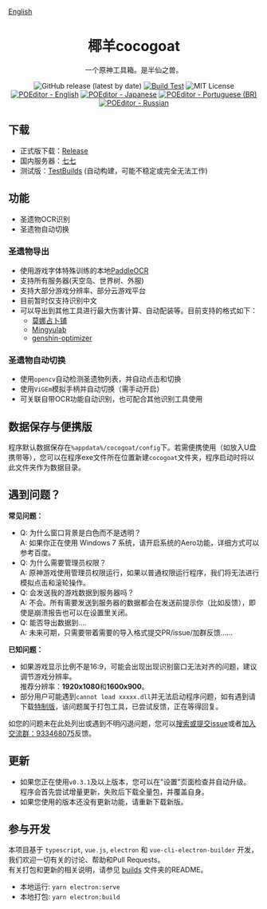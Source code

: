 [English](https://github.com/YuehaiTeam/cocogoat/blob/main/README_en.md)
<div align="center">

# 椰羊cocogoat  
一个原神工具箱。是半仙之兽。  

![GitHub release (latest by date)](https://img.shields.io/github/v/release/YuehaiTeam/cocogoat)
[![Build Test](https://github.com/YuehaiTeam/cocogoat/actions/workflows/build-test.yml/badge.svg)](https://github.com/YuehaiTeam/cocogoat/actions/workflows/build-test.yml)
![MIT License](https://shields.io/badge/license-MIT-green)
[![POEditor - English](https://img.shields.io/poeditor/progress/434087/en?token=d0ebc6efc6db6d4c57aaa1103a0c4abd)](https://poeditor.com/join/project?hash=jZiEtV01OO)
[![POEditor - Japanese](https://img.shields.io/poeditor/progress/434087/ja?token=d0ebc6efc6db6d4c57aaa1103a0c4abd)](https://poeditor.com/join/project?hash=jZiEtV01OO)
[![POEditor - Portuguese (BR)](https://img.shields.io/poeditor/progress/434087/pt-br?token=d0ebc6efc6db6d4c57aaa1103a0c4abd)](https://poeditor.com/join/project?hash=jZiEtV01OO)
[![POEditor - Russian](https://img.shields.io/poeditor/progress/434087/ru?token=d0ebc6efc6db6d4c57aaa1103a0c4abd)](https://poeditor.com/join/project?hash=jZiEtV01OO)

</div>

## 下载
 - 正式版下载：[Release](https://github.com/YuehaiTeam/cocogoat/releases) 
 - 国内服务器：[七七](https://77.cocogoat.work/v1/ascension/)
 - 测试版：[TestBuilds](https://github.com/YuehaiTeam/cocogoat/actions/workflows/build-test.yml) (自动构建，可能不稳定或完全无法工作)

## 功能
 - 圣遗物OCR识别
 - 圣遗物自动切换

### 圣遗物导出
 - 使用游戏字体特殊训练的本地[PaddleOCR](https://github.com/PaddlePaddle/PaddleOCR)
 - 支持所有服务器(天空岛、世界树、外服)  
 - 支持大部分游戏分辨率、部分云游戏平台  
 - 目前暂时仅支持识别中文  
 - 可以导出到其他工具进行最大伤害计算、自动配装等。目前支持的格式如下：
   - [莫娜占卜铺](https://www.mona-uranai.com/)
   - [Mingyulab](https://genshin.mingyulab.com/)
   - [genshin-optimizer](https://frzyc.github.io/genshin-optimizer/)

### 圣遗物自动切换
 - 使用`opencv`自动检测圣遗物列表，并自动点击和切换
 - 使用`ViGEm`模拟手柄并自动切换（需手动开启）
 - 可关联自带OCR功能自动识别，也可配合其他识别工具使用

## 数据保存与便携版
程序默认数据保存在`%appdata%/cocogoat/config`下。若需便携使用（如放入U盘携带等），您可以在程序exe文件所在位置新建`cocogoat`文件夹，程序启动时将以此文件夹作为数据目录。

## 遇到问题？
**常见问题：**
 - Q: 为什么窗口背景是白色而不是透明？  
   A: 如果你正在使用 Windows 7 系统，请开启系统的Aero功能，详细方式可以参考百度。
 - Q: 为什么需要管理员权限？  
   A: 原神游戏使用管理员权限运行，如果以普通权限运行程序，我们将无法进行模拟点击和滚轮操作。
 - Q: 会发送我的游戏数据到服务器吗？  
   A: 不会。所有需要发送到服务器的数据都会在发送前提示你（比如反馈），即使是崩溃报告也可以在设置里关闭。
 - Q: 能否导出数据到....  
   A: 未来可期，只需要带着需要的导入格式提交PR/issue/加群反馈......

**已知问题：**
 - 如果游戏显示比例不是16:9，可能会出现出现识别窗口无法对齐的问题，建议调节游戏分辨率。  
   推荐分辨率：**1920x1080**和**1600x900**。
 - 部分用户可能遇到`cannot load xxxxx.dll`并无法启动程序问题，如有遇到请下载[特制版](https://77.cocogoat.work/v1/ascension/特制版/)，该问题属于打包工具，已尝试反馈，正在等得回复。

如您的问题未在此处列出或遇到不明闪退问题，您可以[搜索或提交issue](https://github.com/YuehaiTeam/cocogoat/issues)或者[加入交流群：933468075](https://jq.qq.com/?_wv=1027&k=Pl2MFHcA)反馈。

## 更新
 - 如果您正在使用`v0.3.1`及以上版本，您可以在"设置"页面检查并自动升级。  
   程序会首先尝试增量更新，失败后下载全量包，并覆盖自身。
 - 如果您使用的版本还没有更新功能，请重新下载新版。

## 参与开发 
本项目基于 `typescript`, `vue.js`, `electron` 和 `vue-cli-electron-builder` 开发，我们欢迎一切有关的讨论、帮助和Pull Requests。  
有关打包和更新的相关说明，请参见 [builds](https://github.com/YuehaiTeam/cocogoat/tree/main/build) 文件夹的README。
 - 本地运行: `yarn electron:serve`
 - 本地打包: `yarn electron:build`
